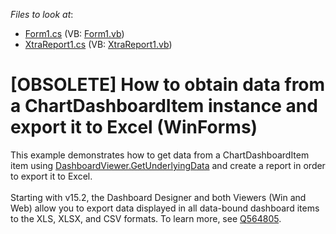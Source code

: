 <!-- default file list -->
*Files to look at*:

* [Form1.cs](./CS/NewProject/Form1.cs) (VB: [Form1.vb](./VB/NewProject/Form1.vb))
* [XtraReport1.cs](./CS/NewProject/XtraReport1.cs) (VB: [XtraReport1.vb](./VB/NewProject/XtraReport1.vb))
<!-- default file list end -->
# [OBSOLETE] How to obtain data from a ChartDashboardItem instance and export it to Excel (WinForms)


<p>This example demonstrates how to get data from a ChartDashboardItem item using <a href="https://documentation.devexpress.com/#Dashboard/DevExpressDashboardWinDashboardViewer_GetUnderlyingDatatopic">DashboardViewer.GetUnderlyingData</a> and create a report in order to export it to Excel. <br /><br />Starting with v15.2, the Dashboard Designer and both Viewers (Win and Web) allow you to export data displayed in all data-bound dashboard items to the XLS, XLSX, and CSV formats. To learn more, see <a href="https://www.devexpress.com/Support/Center/p/Q564805">Q564805</a>.</p>

<br/>


